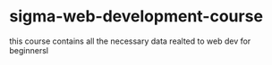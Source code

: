 # sigma-web-development-course
this course contains all the necessary data realted to web dev for beginnersl